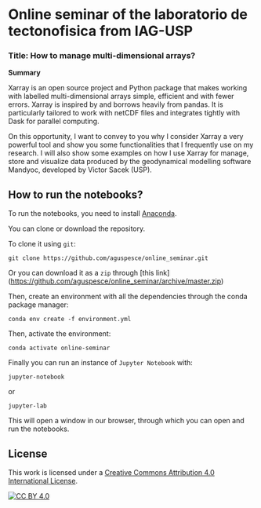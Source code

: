 # Online seminar of the laboratorio de tectonofisica from IAG-USP

### Title: How to manage multi-dimensional arrays?

__Summary__

Xarray is an open source project and Python package that makes working with labelled
multi-dimensional arrays simple, efficient and with fewer errors.
Xarray is inspired by and borrows heavily from pandas.
It is particularly tailored to work with netCDF files and integrates tightly with Dask
for parallel computing.

On this opportunity, I want to convey to you why I consider Xarray a very powerful tool
and show you some functionalities that I frequently use on my research.
I will also show some examples on how I use Xarray for manage, store and visualize data
produced by the geodynamical modelling software Mandyoc, developed by Victor Sacek
(USP).

## How to run the notebooks?

To run the notebooks, you need to install [Anaconda](https://www.anaconda.com/).

You can clone or download the repository.

To clone it using `git`:
```
git clone https://github.com/aguspesce/online_seminar.git
```

Or you can download it as a `zip` through [this link]
(https://github.com/aguspesce/online_seminar/archive/master.zip)

Then, create an environment with all the dependencies through the conda package manager:
```
conda env create -f environment.yml
```

Then, activate the environment:
```
conda activate online-seminar
```

Finally you can run an instance of `Jupyter Notebook` with:
```
jupyter-notebook
```
or
```
jupyter-lab
```
This will open a window in our browser, through which you can open and run the
notebooks.

## License

This work is licensed under a
[Creative Commons Attribution 4.0 International License][cc-by].

[![CC BY 4.0][cc-by-image]][cc-by]

[cc-by]: http://creativecommons.org/licenses/by/4.0/
[cc-by-image]: https://i.creativecommons.org/l/by/4.0/88x31.png
[cc-by-shield]: https://img.shields.io/badge/License-CC%20BY%204.0-lightgrey.svg

